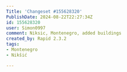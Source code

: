 ```yaml
---
Title: 'Changeset #155628320'
PublishDate: 2024-08-22T22:27:34Z
id: 155628320
user: Simon0997
comment: Niksic, Montenegro, added buildings
created_by: Rapid 2.3.2
tags:
- Montenegro
- Nikšić

---
```

